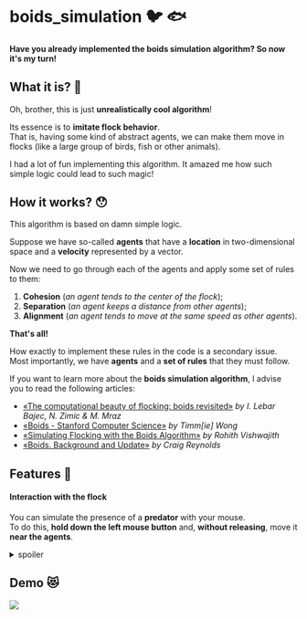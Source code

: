 # boids_simulation :bird: :fish: 
#### Have you already implemented the boids simulation algorithm? So now it's my turn!

## What it is? :raising_hand:
Oh, brother, this is just **unrealistically cool algorithm**!  

Its essence is to **imitate flock behavior**.  
That is, having some kind of abstract agents, we can make them move in flocks (like a large group of birds, fish or other animals).  

I had a lot of fun implementing this algorithm. It amazed me how such simple logic could lead to such magic!

## How it works? :hushed:
This algorithm is based on damn simple logic.  

Suppose we have so-called **agents** that have a **location** in two-dimensional space and a **velocity** represented by a vector.  

Now we need to go through each of the agents and apply some set of rules to them:
1. **Cohesion** (*an agent tends to the center of the flock*);
2. **Separation** (*an agent keeps a distance from other agents*);
3. **Alignment** (*an agent tends to move at the same speed as other agents*).

**That's all!**  

How exactly to implement these rules in the code is a secondary issue.  
Most importantly, we have **agents** and a **set of rules** that they must follow.  

If you want to learn more about the **boids simulation algorithm**, I advise you to read the following articles:
* [«The computational beauty of flocking: boids revisited»](https://www.tandfonline.com/doi/full/10.1080/13873950600883485) *by I. Lebar Bajec, N. Zimic & M. Mraz*
* [«Boids - Stanford Computer Science»](https://cs.stanford.edu/people/eroberts/courses/soco/projects/2008-09/modeling-natural-systems/boids.html) *by Timm[ie] Wong*
* [«Simulating Flocking with the Boids Algorithm»](https://medium.com/fragmentblog/simulating-flocking-with-the-boids-algorithm-92aef51b9e00) *by Rohith Vishwajith*
* [«Boids. Background and Update»](https://www.red3d.com/cwr/boids/) *by Craig Reynolds*

## Features :star2:

#### Interaction with the flock
You can simulate the presence of a **predator** with your mouse.  
To do this, **hold down the left mouse button** and, **without releasing**, move it **near the agents**.
<details>
  <summary>spoiler</summary>
  
  ![2022-06-12 21-06-52](https://user-images.githubusercontent.com/56264511/173247065-df014c53-02a3-4f5b-9299-38dc5ba3e4a1.gif)
</details>

## Demo :heart_eyes_cat:
<kbd>
  <a href="https://www.youtube.com/watch?v=nN1hk71E5CY">
    <img src="https://user-images.githubusercontent.com/56264511/173249754-0f692fff-f3cc-4263-9174-95a9d4574839.png">
  </a>
</kbd>
